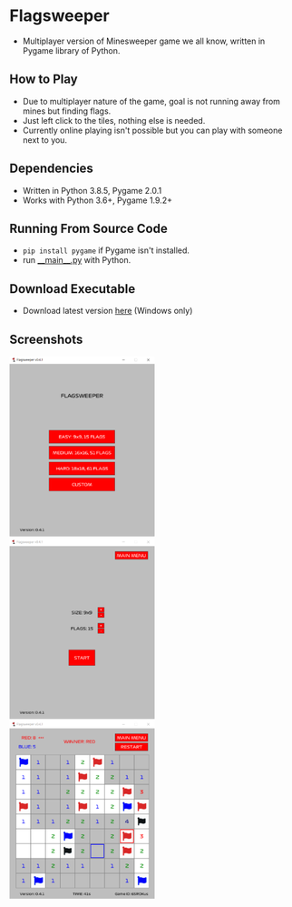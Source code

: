 # Flagsweeper
- Multiplayer version of Minesweeper game we all know, written in Pygame library of Python.

## How to Play
- Due to multiplayer nature of the game, goal is not running away from mines but finding flags.
- Just left click to the tiles, nothing else is needed.
- Currently online playing isn't possible but you can play with someone next to you.

## Dependencies
- Written in Python 3.8.5, Pygame 2.0.1
- Works with Python 3.6+, Pygame 1.9.2+

## Running From Source Code
- `pip install pygame` if Pygame isn't installed.
- run [\_\_main\_\_.py](__main__.py) with Python.

## Download Executable
- Download latest version [here](https://github.com/opethef10/Flagsweeper/releases) (Windows only)  

## Screenshots
<img src="resources/screenshot1.png" width="256"/> <img src="resources/screenshot2.png" width="256"/> <img src="resources/screenshot3.png" width="256"/>
